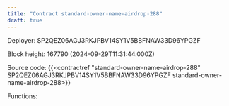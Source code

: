 ```yaml
---
title: "Contract standard-owner-name-airdrop-288"
draft: true
---
```

Deployer: SP2QEZ06AGJ3RKJPBV14SY1V5BBFNAW33D96YPGZF


 



Block height: 167790 (2024-09-29T11:31:44.000Z)

Source code: {{<contractref "standard-owner-name-airdrop-288" SP2QEZ06AGJ3RKJPBV14SY1V5BBFNAW33D96YPGZF standard-owner-name-airdrop-288>}}

Functions:


